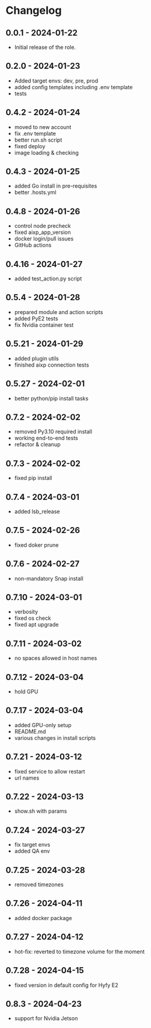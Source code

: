 # Changelog

## 0.0.1 - 2024-01-22
- Initial release of the role.

## 0.2.0 - 2024-01-23
- Added target envs: dev, pre, prod
- added config templates including .env template
- tests

## 0.4.2 - 2024-01-24
 - moved to new account
 - fix .env template
 - better run.sh script
 - fixed deploy
 - image loading & checking

## 0.4.3 - 2024-01-25
 - added Go install in pre-requisites
 - better .hosts.yml

## 0.4.8 - 2024-01-26
 - control node precheck  
 - fixed aixp_app_version
 - docker login/pull issues
 - GitHub actions

## 0.4.16 - 2024-01-27
 - added test_action.py script

## 0.5.4 - 2024-01-28
 - prepared module and action scripts
 - added PyE2 tests
 - fix Nvidia container test

## 0.5.21 - 2024-01-29
 - added plugin utils
 - finished aixp connection tests

## 0.5.27 - 2024-02-01
 - better python/pip install tasks

## 0.7.2 - 2024-02-02
 - removed Py3.10 required install
 - working end-to-end tests
 - refactor & cleanup

## 0.7.3 - 2024-02-02
 - fixed pip install

## 0.7.4 - 2024-03-01
 - added lsb_release

## 0.7.5 - 2024-02-26
 - fixed doker prune

## 0.7.6 - 2024-02-27
 - non-mandatory Snap install

## 0.7.10 - 2024-03-01
 - verbosity
 - fixed os check
 - fixed apt upgrade

## 0.7.11 - 2024-03-02
 - no spaces allowed in host names

## 0.7.12 - 2024-03-04
 - hold GPU

## 0.7.17 - 2024-03-04
 - added GPU-only setup 
 - README.md
 - various changes in install scripts

## 0.7.21 - 2024-03-12
  - fixed service to allow restart
  - url names

## 0.7.22 - 2024-03-13
  - show.sh with params

## 0.7.24 - 2024-03-27
  - fix target envs
  - added QA env

## 0.7.25 - 2024-03-28
  - removed timezones

## 0.7.26 - 2024-04-11
  - added docker package

## 0.7.27 - 2024-04-12
  - hot-fix: reverted to timezone volume for the moment

## 0.7.28 - 2024-04-15
  - fixed version in default config for Hyfy E2

## 0.8.3 - 2024-04-23
  - support for Nvidia Jetson
